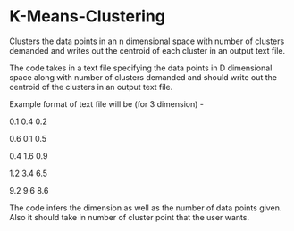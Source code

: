 # K-Means-Clustering
Clusters the data points in an n dimensional space with number of clusters demanded and writes out the centroid of each cluster in an output text file. 

The code takes in a text file specifying the data points in D dimensional space along with number of clusters demanded and should write out the centroid of the clusters in an output text file.

Example format of text file will be (for 3 dimension) - 

0.1  0.4  0.2 

0.6  0.1  0.5 

0.4  1.6  0.9 

1.2  3.4  6.5 

9.2  9.6  8.6

The code infers the dimension as well as the number of data points given. Also it should take in number of cluster point that the user wants. 
